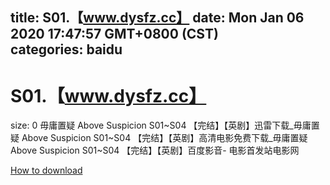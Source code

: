 
title: S01.【www.dysfz.cc】
date: Mon Jan 06 2020 17:47:57 GMT+0800 (CST)    
categories: baidu
---

# S01.【www.dysfz.cc】
size: 0
 毋庸置疑 Above Suspicion S01~S04 【完结】【英剧】迅雷下载_毋庸置疑 Above Suspicion S01~S04 【完结】【英剧】高清电影免费下载_毋庸置疑 Above Suspicion S01~S04 【完结】【英剧】百度影音- 电影首发站电影网
 

[How to download](https://bpcam.bemobtrk.com/go/2ceec3aa-1ca2-46d6-b9ff-aaa5c184517c?jno=1786)
